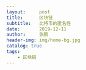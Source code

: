 ```yaml
---
layout:     post 
title:      区块链
subtitle:   比特币的匿名性
date:       2019-12-11
author:     张鹏
header-img: img/home-bg.jpg
catalog: true   
tags:                         
    - 区块链
---
```




